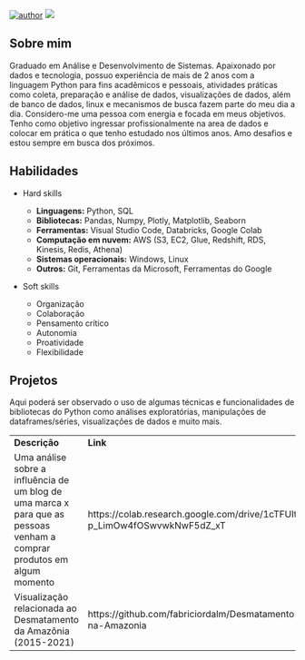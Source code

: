 [![author](https://img.shields.io/badge/author-fabriciordalm-red.svg)](https://github.com/fabriciordalm) ![](https://img.shields.io/badge/python-3.8+-blue.svg)

## Sobre mim
Graduado em Análise e Desenvolvimento de Sistemas. Apaixonado por dados e tecnologia, possuo experiência de mais de 2 anos com a linguagem Python para fins acadêmicos e pessoais, atividades práticas como coleta, preparação e análise de dados, visualizações de dados, além de banco de dados, linux e mecanismos de busca fazem parte do meu dia a dia. Considero-me uma pessoa com energia e focada em meus objetivos. Tenho como objetivo ingressar profissionalmente na area de dados e colocar em prática o que tenho estudado nos últimos anos. Amo desafios e estou sempre em busca dos próximos.

## Habilidades

- Hard skills
    - **Linguagens:** Python, SQL
    - **Bibliotecas:** Pandas, Numpy, Plotly, Matplotlib, Seaborn
    - **Ferramentas:** Visual Studio Code, Databricks, Google Colab
    - **Computação em nuvem:** AWS (S3, EC2, Glue, Redshift, RDS, Kinesis, Redis, Athena)
    - **Sistemas operacionais:** Windows, Linux
    - **Outros:** Git, Ferramentas da Microsoft, Ferramentas do Google
  
- Soft skills
     - Organização
     - Colaboração
     - Pensamento crítico
     - Autonomia
     - Proatividade
     - Flexibilidade

## Projetos
Aqui poderá ser observado o uso de algumas técnicas e funcionalidades de bibliotecas do Python como análises exploratórias, manipulações de dataframes/séries, visualizações de dados e muito mais.
   <br/>
   <table align="center">
    <tr><td><b>Descrição</a></td><td><b>Link</a></td></tr>
  <tr><td>Uma análise sobre a influência de um blog de uma marca x para que as pessoas venham a comprar produtos em algum momento</a></td><td>https://colab.research.google.com/drive/1cTFUItL-p_LimOw4fOSwvwkNwF5dZ_xT</a></td></tr/>
  <tr><td>Visualização relacionada ao Desmatamento da Amazônia (2015-2021)</a></td><td>https://github.com/fabriciordalm/Desmatamento-na-Amazonia</a></td></tr/>
   </table>
   <br/> 

<!-- --- -->
